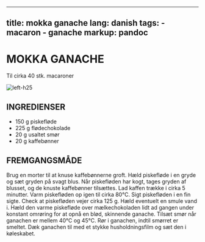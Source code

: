 
---
title: mokka ganache
lang: danish
tags: 
    - macaron
    - ganache 
markup: pandoc
---

# MOKKA GANACHE

Til cirka 40 stk. macaroner

![](/home/fred/.repo/traductions/recettes/images/macaron_mokka.jpg "left-h25")

## INGREDIENSER

- 150 g piskefløde
- 225 g flødechokolade
- 20 g usaltet smør
- 20 g kaffebønner

## FREMGANGSMÅDE

Brug en morter til at knuse kaffebønnerne groft.
Hæld piskefløde i en gryde og sæt gryden på svagt blus.
Når piskefløden har kogt, tages gryden af blusset, og de knuste kaffebønner tilsættes.
Lad kaffen trække i cirka 5 minutter.
Varm piskefløden op igen til cirka 80°C.
Sigt piskefløden i en fin sigte.
Check at piskefløden vejer cirka 125 g.
Hæld eventuelt en smule vand i.
Hæld den varme piskefløde over mælkechokoladen lidt ad gangen under konstant omrøring for at opnå en blød, skinnende ganache.
Tilsæt smør når ganachen er mellem 40°C og 45°C.
Rør i ganachen, indtil smørret er smeltet.
Dæk ganachen til med et stykke husholdningsfilm og sæt den i køleskabet.

